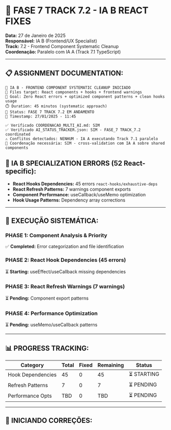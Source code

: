# 🚀 FASE 7 TRACK 7.2 - IA B REACT FIXES

**Data:** 27 de Janeiro de 2025  
**Responsável:** IA B (Frontend/UX Specialist)  
**Track:** 7.2 - Frontend Component Systematic Cleanup  
**Coordenação:** Paralelo com IA A (Track 7.1 TypeScript)

---

## 📋 **ASSIGNMENT DOCUMENTATION:**

```
🤖 IA B - FRONTEND COMPONENT SYSTEMATIC CLEANUP INICIADO
📁 Files target: React components + hooks + frontend warnings
🎯 Goal: Zero React errors + optimized component patterns + clean hooks usage
⏱️ Duration: 45 minutos (systematic approach)
🔄 Status: FASE 7 TRACK 7.2 EM ANDAMENTO
📅 Timestamp: 27/01/2025 - 11:45

✅ Verificado COORDENACAO_MULTI_AI.md: SIM
✅ Verificado AI_STATUS_TRACKER.json: SIM - FASE_7 TRACK_7.2 coordinated
⚠️ Conflitos detectados: NENHUM - IA A executando Track 7.1 paralelo
🤝 Coordenação necessária: SIM - cross-validation com IA A sobre shared components
```

## 🎯 **IA B SPECIALIZATION ERRORS (52 React-specific):**

- **React Hooks Dependencies:** 45 errors `react-hooks/exhaustive-deps`
- **React Refresh Patterns:** 7 warnings component exports
- **Component Performance:** useCallback/useMemo optimization
- **Hook Usage Patterns:** Dependency array corrections

---

## 🔧 **EXECUÇÃO SISTEMÁTICA:**

### **PHASE 1: Component Analysis & Priority**
✅ **Completed:** Error categorization and file identification

### **PHASE 2: React Hook Dependencies (45 errors)**
⏳ **Starting:** useEffect/useCallback missing dependencies

### **PHASE 3: React Refresh Warnings (7 warnings)**  
⏳ **Pending:** Component export patterns

### **PHASE 4: Performance Optimization**
⏳ **Pending:** useMemo/useCallback patterns

---

## 📊 **PROGRESS TRACKING:**

| Category | Total | Fixed | Remaining | Status |
|----------|-------|-------|-----------|--------|
| Hook Dependencies | 45 | 0 | 45 | ⏳ STARTING |
| Refresh Patterns | 7 | 0 | 7 | ⏳ PENDING |
| Performance Opts | TBD | 0 | TBD | ⏳ PENDING |

---

## 🚀 **INICIANDO CORREÇÕES:** 